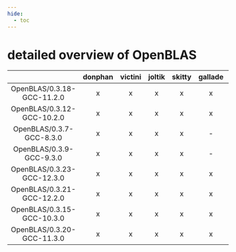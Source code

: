 ```yaml
---
hide:
  - toc
---
```


detailed overview of OpenBLAS
=============================

| |donphan|victini|joltik|skitty|gallade|accelgor|swalot|doduo|
| :---: | :---: | :---: | :---: | :---: | :---: | :---: | :---: | :---: |
|OpenBLAS/0.3.18-GCC-11.2.0|x|x|x|x|x|x|x|x|
|OpenBLAS/0.3.12-GCC-10.2.0|x|x|x|x|x|x|x|x|
|OpenBLAS/0.3.7-GCC-8.3.0|x|x|x|x|-|x|x|x|
|OpenBLAS/0.3.9-GCC-9.3.0|x|x|x|x|-|-|x|x|
|OpenBLAS/0.3.23-GCC-12.3.0|x|x|x|x|x|x|x|x|
|OpenBLAS/0.3.21-GCC-12.2.0|x|x|x|x|x|x|x|x|
|OpenBLAS/0.3.15-GCC-10.3.0|x|x|x|x|x|x|x|x|
|OpenBLAS/0.3.20-GCC-11.3.0|x|x|x|x|x|x|x|x|

